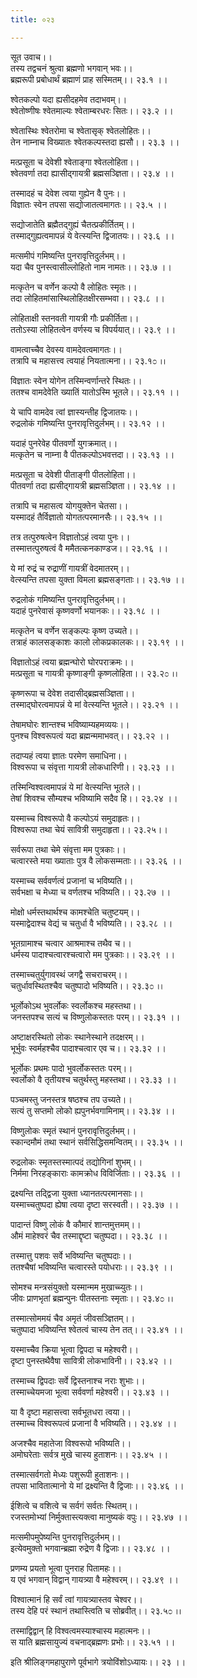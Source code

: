 ```yaml
---
title: ०२३

---
```

सूत उवाच।।  
तस्य तद्वचनं श्रुत्वा ब्रह्मणो भगवान् भवः।।  
ब्रह्मरूपी प्रबोधार्थं ब्रह्माणं प्राह सस्मितम्।। २३.१ ।।  
  
श्वेतकल्पो यदा ह्यसीदहमेव तदाभवम्।।  
श्वेतोष्णीषः श्वेतमाल्यः श्वेताम्बरधरः सितः।। २३.२ ।।  
  
श्वेतास्थिः श्वेतरोमा च श्वेतासृक् श्वेतलोहितः।।  
तेन नाम्नाच विख्यातः श्वेतकल्पस्तदा ह्यसौ।। २३.३ ।।  
  
मत्प्रसूता च देवेशी श्वेताङ्गा श्वेतलोहिता।।  
श्वेतवर्णा तदा ह्यासीद्गायत्री ब्रह्मसञ्ज्ञिता।। २३.४ ।।  
  
तस्मादहं च देवेश त्वया गुह्येन वै पुनः।।  
विज्ञातः स्वेन तपसा सद्योजातत्वमागतः।। २३.५ ।।  
  
सद्योजातेति ब्रह्मैतद्गुह्यं चैतत्प्रकीर्तितम्।।  
तस्माद्गुह्यत्वमापन्नं ये वेत्स्यन्ति द्विजातयः।। २३.६ ।।  
  
मत्समीपं गमिष्यन्ति पुनरावृत्तिदुर्लभम्।।  
यदा चैव पुनस्त्वासील्लोहितो नाम नामतः।। २३.७ ।।  
  
मत्कृतेन च वर्णेन कल्पो वै लोहितः स्मृतः।।  
तदा लोहितमांसास्थिलोहितक्षीरसम्भवा।। २३.८ ।।  
  
लोहिताक्षी स्तनवती गायत्री गौः प्रकीर्तिता।।  
ततोऽस्या लोहितत्वेन वर्णस्य च विपर्ययात्।। २३.९ ।।  
  
वामत्वाच्चैव देवस्य वामदेवत्वमागतः।।  
तत्रापि च महासत्त्व त्वयाहं नियतात्मना।। २३.१೦ ।।  
  
विज्ञातः स्वेन योगेन तस्मिन्वर्णान्तरे स्थितः।।  
ततश्च वामदेवेति ख्यातिं यातोऽस्मि भूतले।। २३.११ ।।  
  
ये चापि वामदेव त्वां ज्ञास्यन्तीह द्विजातयः।।  
रुद्रलोकं गमिष्यन्ति पुनरावृत्तिदुर्लभम्।। २३.१२ ।।  
  
यदाहं पुनरेवेह पीतवर्णो युगक्रमात्।।  
मत्कृतेन च नाम्ना वै पीतकल्पोऽभवत्तदा।। २३.१३ ।।  
  
मत्प्रसूता च देवेशी पीताङ्गी पीतलोहिता।।  
पीतवर्णा तदा ह्यसीद्गायत्री ब्रह्मसञ्ज्ञिता।। २३.१४ ।।  
  
तत्रापि च महासत्व योगयुक्तेन चेतसा।।  
यस्मादहं तैर्विज्ञातो योगतत्परमानसैः।। २३.१५ ।।  
  
तत्र तत्पुरुषत्वेन विज्ञातोऽहं त्वया पुनः।।  
तस्मात्तत्पुरुषत्वं वै ममैतत्कनकाण्डज।। २३.१६ ।।  
  
ये मां रुद्रं च रुद्राणीं गायत्रीं वेदमातरम्।।  
वेत्स्यन्ति तपसा युक्ता विमला ब्रह्मसङ्गताः।। २३.१७ ।।  
  
रुद्रलोकं गमिष्यन्ति पुनरावृत्तिदुर्लभम्।।  
यदाहं पुनरेवासं कृष्णवर्णो भयानकः।। २३.१८ ।।  
  
मत्कृतेन च वर्णेन सङ्कल्पः कृष्ण उच्यते।।  
तत्राहं कालसङ्काशः कालो लोकप्रकालकः।। २३.१९ ।।  
  
विज्ञातोऽहं त्वया ब्रह्मन्घोरो घोरपराक्रमः।।  
मत्प्रसूता च गायत्री कृष्णाङ्गी कृष्णलोहिता।। २३.२೦ ।।  
  
कृष्णरूपा च देवेश तदासीद्ब्रह्मसञ्ज्ञिता।।  
तस्माद्घोरत्वमापन्नं ये मां वेत्स्यन्ति भूतले।। २३.२१ ।।  
  
तेषामघोरः शान्तश्च भविष्याम्यहमव्ययः।।  
पुनश्च विश्वरूपत्वं यदा ब्रह्मन्ममाभवत्।। २३.२२ ।।  
  
तदाप्यहं त्वया ज्ञातः परमेण समाधिना।।  
विश्वरूपा च संवृत्ता गायत्री लोकधारिणी।। २३.२३ ।।  
  
तस्मिन्विश्वत्वमापन्नं ये मां वेत्स्यन्ति भूतले।।  
तेषां शिवश्च सौम्यश्च भविष्यामि सदैव हि।। २३.२४ ।।  
  
यस्माच्च विश्वरूपो वै कल्पोऽयं समुदाहृतः।।  
विश्वरूपा तथा चेयं सावित्री समुदाहृता।। २३.२५।।  
  
सर्वरूपा तथा चेमे संवृत्ता मम पुत्रकाः।।  
चत्वारस्ते मया ख्याताः पुत्र वै लोकसम्मताः।। २३.२६ ।।  
  
यस्माच्च सर्ववर्णत्वं प्रजानां च भविष्यति।।  
सर्वभक्षा च मेध्या च वर्णतश्च भविष्यति।। २३.२७ ।।  
  
मोक्षो धर्मस्तथार्थश्च कामश्चेति चतुष्टयम्।।  
यस्माद्वेदाश्च वेद्यं च चतुर्धा वै भविष्यति।। २३.२८ ।।  
  
भूतग्रामाश्च चत्वार आश्रमाश्च तथैव च।।  
धर्मस्य पादाश्चत्वारश्चत्वारो मम पुत्रकाः।। २३.२९ ।।  
  
तस्माच्चतुर्युगावस्थं जगद्वै सचराचरम्।।  
चतुर्धावस्थितश्चैव चतुष्पादो भविष्यति।। २३.३೦ ।।  
  
भूर्लोकोऽथ भुवर्लोकः स्वर्लोकश्च महस्तथा।।  
जनस्तपश्च सत्यं च विष्णुलोकस्ततः परम्।। २३.३१ ।।  
  
अष्टाक्षरस्थितो लोकः स्थानेस्थाने तदक्षरम्।।  
भूर्भुवः स्वर्महश्चैव पादाश्चत्वार एव च।। २३.३२ ।।  
  
भूर्लोकः प्रथमः पादो भुवर्लोकस्ततः परम्।।  
स्वर्लोको वै तृतीयश्च चतुर्थस्तु महस्तथा।। २३.३३ ।।  
  
पञ्चमस्तु जनस्तत्र षष्ठश्च तप उच्यते।।  
सत्यं तु सप्तमो लोको ह्यपुनर्भवगामिनाम्।। २३.३४ ।।  
  
विष्णुलोकः स्मृतं स्थानं पुनरावृत्तिदुर्लभम्।।  
स्कान्दमौमं तथा स्थानं सर्वसिद्धिसमन्वितम्।। २३.३५ ।।  
  
रुद्रलोकः स्मृतस्तस्मात्पदं तद्योगिनां शुभम्।।  
निर्ममा निरहङ्काराः कामक्रोध विविर्जिताः।। २३.३६ ।।  
  
द्रक्ष्यन्ति तद्द्विजा युक्ता ध्यानतत्परमानसाः।।  
यस्माच्चतुष्पदा ह्येषा त्वया दृष्टा सरस्वती।। २३.३७ ।।  
  
पादान्तं विष्णु लोकं वै कौमारं शान्तमुत्तमम्।।  
औमं माहेश्वरं चैव तस्माद्दृष्टा चतुष्पदा।। २३.३८ ।।  
  
तस्मात्तु पशवः सर्वे भविष्यन्ति चतुष्पदाः।।  
ततश्चैषां भविष्यन्ति चत्वारस्ते पयोधराः।। २३.३९ ।।  
  
सोमश्च मन्त्रसंयुक्तो यस्मान्मम मुखाच्च्युतः।।  
जीवः प्राणभृतां ब्रह्मन्पुनः पीतस्तनाः स्मृताः।। २३.४೦ ।।  
  
तस्मात्सोममयं चैव अमृतं जीवसञ्ज्ञितम्।।  
चतुष्पादा भविष्यन्ति श्वेतत्वं चास्य तेन तत्।। २३.४१ ।।  
  
यस्माच्चैव क्रिया भूत्वा द्विपदा च महेश्वरी।।  
दृष्टा पुनस्तथैवैषा सावित्री लोकभाविनी।। २३.४२ ।।  
  
तस्माच्च द्विपदाः सर्वे द्विस्तनाश्च नराः शुभाः।।  
तस्माच्चेयमजा भूत्वा सर्ववर्णा महेश्वरी।। २३.४३ ।।  
  
या वै दृष्टा महासत्त्वा सर्वभूतधरा त्वया।।  
तस्माच्च विश्वरूपत्वं प्रजानां वै भविष्यति।। २३.४४ ।।  
  
अजश्चैव महातेजा विश्वरूपो भविष्यति।।  
अमोघरेताः सर्वत्र मुखे चास्य हुताशनः।। २३.४५ ।।  
  
तस्मात्सर्वगतो मेध्यः पशुरूपी हुताशनः।।  
तपसा भावितात्मानो ये मां द्रक्ष्यन्ति वै द्विजाः।। २३.४६ ।।  
  
ईशित्वे च वशित्वे च सर्वगं सर्वतः स्थितम्।।  
रजस्तमोभ्यां निर्मुक्तास्त्यक्त्वा मानुष्यकं वपुः।। २३.४७ ।।  
  
मत्समीपमुपेष्यन्ति पुनरावृत्तिदुर्लभम्।।  
इत्येवमुक्तो भगवान्ब्रह्मा रुद्रेण वै द्विजाः।। २३.४८ ।।  
  
प्रणम्य प्रयतो भूत्वा पुनराह पितामहः।।  
य एवं भगवान् विद्वान् गायत्र्या वै महेश्वरम्।। २३.४९ ।।  
  
विश्वात्मानं हि सर्वं त्वां गायत्र्यास्तव चेश्वर।।  
तस्य देहि परं स्थानं तथास्त्विति च सोब्रवीत्।। २३.५೦ ।।  
  
तस्माद्विद्वान् हि विश्वत्वमस्याश्चास्य महात्मनः।।  
स याति ब्रह्मसायुज्यं वचनाद्ब्रह्मणः प्रभोः।। २३.५१ ।।  
  
इति श्रीलिङ्गमहापुराणे पूर्वभागे त्रयोविंशोऽध्यायः।। २३ ।।